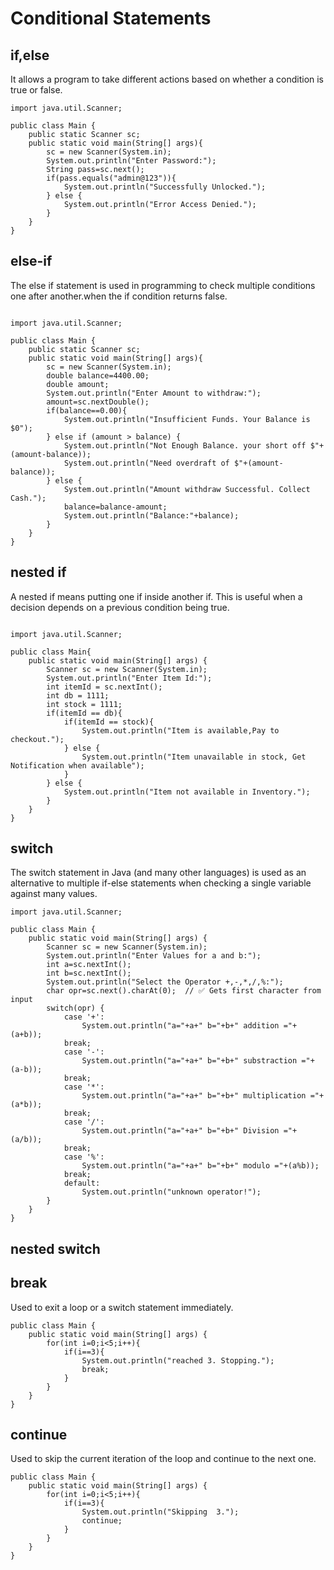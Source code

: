 # Conditional Statements

## if,else

It allows a program to take different actions based on whether a condition is true or false.

```
import java.util.Scanner;

public class Main {
    public static Scanner sc;
    public static void main(String[] args){
        sc = new Scanner(System.in);
        System.out.println("Enter Password:");
        String pass=sc.next();
        if(pass.equals("admin@123")){
            System.out.println("Successfully Unlocked.");
        } else {
            System.out.println("Error Access Denied.");
        }
    }
}

```

## else-if

The else if statement is used in programming to check multiple conditions one after another.when the if condition returns false.

```

import java.util.Scanner;

public class Main {
    public static Scanner sc;
    public static void main(String[] args){
        sc = new Scanner(System.in);
        double balance=4400.00;
        double amount;
        System.out.println("Enter Amount to withdraw:");
        amount=sc.nextDouble();
        if(balance==0.00){
            System.out.println("Insufficient Funds. Your Balance is $0");
        } else if (amount > balance) {
            System.out.println("Not Enough Balance. your short off $"+(amount-balance));
            System.out.println("Need overdraft of $"+(amount-balance));
        } else {
            System.out.println("Amount withdraw Successful. Collect Cash.");
            balance=balance-amount;
            System.out.println("Balance:"+balance);
        }
    }
}

```

## nested if

A nested if means putting one if inside another if.
This is useful when a decision depends on a previous condition being true.

```

import java.util.Scanner;

public class Main{
    public static void main(String[] args) {
        Scanner sc = new Scanner(System.in);
        System.out.println("Enter Item Id:");
        int itemId = sc.nextInt();
        int db = 1111;
        int stock = 1111;
        if(itemId == db){
            if(itemId == stock){
                System.out.println("Item is available,Pay to checkout.");
            } else {
                System.out.println("Item unavailable in stock, Get Notification when available");
            }
        } else {
            System.out.println("Item not available in Inventory.");
        }
    }
}
```

## switch

The switch statement in Java (and many other languages) is used as an alternative to multiple if-else statements when checking a single variable against many values.

```
import java.util.Scanner;

public class Main {
    public static void main(String[] args) {
        Scanner sc = new Scanner(System.in);
        System.out.println("Enter Values for a and b:");
        int a=sc.nextInt();
        int b=sc.nextInt();
        System.out.println("Select the Operator +,-,*,/,%:");
        char opr=sc.next().charAt(0);  // ✅ Gets first character from input
        switch(opr) {
            case '+':
                System.out.println("a="+a+" b="+b+" addition ="+(a+b));
            break;
            case '-':
                System.out.println("a="+a+" b="+b+" substraction ="+(a-b));
            break;
            case '*':
                System.out.println("a="+a+" b="+b+" multiplication ="+(a*b));
            break;
            case '/':
                System.out.println("a="+a+" b="+b+" Division ="+(a/b));
            break;
            case '%':
                System.out.println("a="+a+" b="+b+" modulo ="+(a%b));
            break;
            default:
                System.out.println("unknown operator!");
        }
    }
}
```

## nested switch

## break

Used to exit a loop or a switch statement immediately.

```
public class Main {
    public static void main(String[] args) {
        for(int i=0;i<5;i++){
            if(i==3){
                System.out.println("reached 3. Stopping.");
                break;
            }
        }
    }
}
```

## continue

Used to skip the current iteration of the loop and continue to the next one.

```
public class Main {
    public static void main(String[] args) {
        for(int i=0;i<5;i++){
            if(i==3){
                System.out.println("Skipping  3.");
                continue;
            }
        }
    }
}
```
